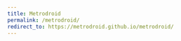 ```yaml
---
title: Metrodroid
permalink: /metrodroid/
redirect_to: https://metrodroid.github.io/metrodroid/
---
```

